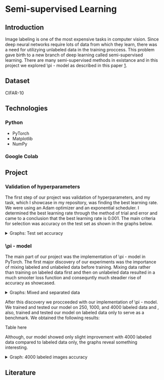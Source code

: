 # Semi-supervised Learning

## Introduction
Image labeling is one of the most expensive tasks in computer vision. Since deep neural networks require lots of data from which they learn, there was a need for utilizying unlabeled data in the training proccess. This problem gave birth to a new branch of deep learning called semi-supervised learning. There are many semi-supervised methods in existance and in this project we explored \pi - model as described in this paper [1].

## Dataset 
CIFAR-10

## Technologies
### Python
  - PyTorch
  - Matplotlib
  - NumPy
### Google Colab

## Project

### Validation of hyperparameters
The first step of our project was validation of hyperparameters, and my task, which I showcase in my repository, was finding the best learning rate. We were using an Adam optimizer and an exponential scheduler. I determined the best learning rate through the method of trial and error and came to a conclusion that the best learning rate is 0.001.
The main criteria for selection was accuracy on the test set as shown in the graphs below.

<details>
<summary>Graphs: Test set accuracy</summary>
<br>
  
![Learning rate 0.0001](/hiperparams_validation/figures/lr_0.0001.png "Learning rate 0.0001")

<figcaption>Learning rate 0.0001</figcaption>

![Learning rate 0.001](/hiperparams_validation/figures/lr_0.001.png "Learning rate 0.001")

<figcaption>Learning rate 0.001</figcaption>

![Learning rate 0.01](/hiperparams_validation/figures/lr_0.01.png "Learning rate 0.01")

<figcaption>Learning rate 0.01</figcaption>
</details>

### \pi - model
The main part of our project was the implementation of \pi - model in PyTorch. The first major discovery of our experiments was the importance of mixing labeled and unlabeled data before training. Mixing data rather than training on labeled data first and then on unlabeled data resulted in a much smooter loss function and consequntly much steadier rise of accuracy as showcased.
<details>
<summary>Graphs: Mixed and separated data</summary>
<br>
 Something
</details>

After this discovery we procceeded with our implementation of \pi - model. We trained and tested our model on 250, 1000, and 4000 labeled data and , also, trained and tested our model on labeled data only to serve as a benchmark. We obtained the following results: 

Table here

Although, our model showed only slight improvement with 4000 labeled data compared to labeled data only, the graphs reveal something interesting.

<details>
<summary>Graph: 4000 labeled images accuracy</summary>
<br>
 Something
</details>




## Literature
[1]: https://arxiv.org/pdf/1610.02242.pdf

